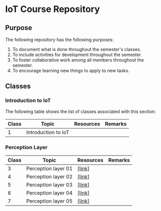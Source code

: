 # IoT Course Repository

## Purpose

The following repository has the following purposes:
1. To document what is done throughout the semester's classes.
2. To include activities for development throughout the semester.
3. To foster collaborative work among all members throughout the semester.
4. To encourage learning new things to apply to new tasks.

## Classes

### Introduction to IoT

The following table shows the list of classes associated with this section:

|Class|Topic|Resources|Remarks|
|---|---|---|---|
|1|Introduction to IoT|||

### Perception Layer

|Class|Topic|Resources|Remarks|
|---|---|---|---|
|3|Perception layer 01|[[link]](./capa_per_01/)||
|4|Perception layer 02|[[link]](./capa_per_02/)||
|5|Perception layer 03|[[link]](./capa_per_03/)||
|6|Perception layer 04|[[link]](./capa_per_04/)||
|7|Perception layer 05|[[link]](./capa_per_05/)||


